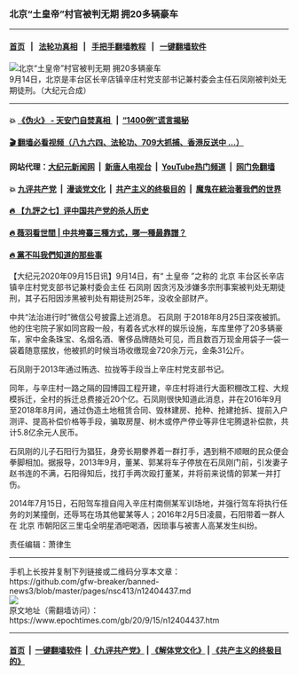 ### 北京“土皇帝”村官被判无期 拥20多辆豪车
------------------------

#### [首页](https://github.com/gfw-breaker/banned-news3/blob/master/README.md) &nbsp;&nbsp;|&nbsp;&nbsp; [法轮功真相](https://github.com/begood0513/basic/blob/master/README.md)  &nbsp;&nbsp;|&nbsp;&nbsp; [手把手翻墙教程](https://github.com/gfw-breaker/guides/wiki)  &nbsp;&nbsp;|&nbsp;&nbsp; [一键翻墙软件](https://github.com/gfw-breaker/nogfw/blob/master/README.md)  



<div><img alt="北京“土皇帝”村官被判无期 拥20多辆豪车" class="attachment-djy_600_400 size-djy_600_400 wp-post-image" src="https://i.epochtimes.com/assets/uploads/2020/09/3315-7-600x400.jpg"/>
<div class="caption">
 9月14日，北京是丰台区长辛店镇辛庄村党支部书记兼村委会主任石凤刚被判处无期徒刑。（大纪元合成）
</div></div><hr/>

#### 💥 [《伪火》 - 天安门自焚真相 ](http://158.247.203.241:10000/videos/blog/weihuo.html)&nbsp; |&nbsp; [“1400例”谎言揭秘  ](http://158.247.203.241:10000/videos/blog/jiexi1400.html)

#### [ 🎬  翻墙必看视频（八九六四、法轮功、709大抓捕、香港反送中 ...）](https://github.com/gfw-breaker/links/blob/master/banned.md)

#### 网站代理：[大纪元新闻网](http://158.247.203.241:10080/gb/) &nbsp;|&nbsp; [新唐人电视台](http://158.247.203.241:8808/gb/)  &nbsp;|&nbsp; [YouTube热门频道](http://158.247.203.241/youtube.html) &nbsp;|&nbsp; [网门免翻墙](http://158.247.203.241:11000/show.aspx?name=ogHome)

#### 💥 [九评共产党](http://158.247.203.241:10000/videos/res/jiuping/)&nbsp; |&nbsp; [漫谈党文化](http://158.247.203.241:10000/videos/res/mtdwh/)&nbsp; |&nbsp; [共产主义的终极目的](http://158.247.203.241:10000/videos/res/zjmd/)&nbsp; |&nbsp; [魔鬼在統治著我們的世界](http://158.247.203.241:10000/videos/res/TheSpecter/)  

#### [ 🔥  【九評之七】评中国共产党的杀人历史](http://158.247.203.241:10000/videos/news/../res/jiuping/index.html)

#### [ 🔥  薇羽看世間 | 中共垮臺三種方式，哪一種最靠譜？](http://158.247.203.241:10000/videos/news/weiyu01.html)

#### [ 🔥  黨不叫我們知道的那些事](http://158.247.203.241:10000/videos/news/truth02.html)

<div><p>
 【大纪元2020年09月15日讯】9月14日，有“
 <ok href="https://www.epochtimes.com/gb/tag/%E5%9C%9F%E7%9A%87%E5%B8%9D.html">
  土皇帝
 </ok>
 ”之称的
 <ok href="https://www.epochtimes.com/gb/tag/%E5%8C%97%E4%BA%AC.html">
  北京
 </ok>
 丰台区长辛店镇辛庄村党支部书记兼村委会主任
 <ok href="https://www.epochtimes.com/gb/tag/%E7%9F%B3%E5%87%A4%E5%88%9A.html">
  石凤刚
 </ok>
 因贪污及涉嫌多宗刑事案被判处无期徒刑，其子石阳因涉黑被判处有期徒刑25年，没收全部财产。
</p>
<p>
 中共“法治进行时”微信公号披露上述消息。
 <ok href="https://www.epochtimes.com/gb/tag/%E7%9F%B3%E5%87%A4%E5%88%9A.html">
  石凤刚
 </ok>
 于2018年8月25日深夜被抓。他的住宅院子家如同宫殿一般，有着各式水样的娱乐设施，车库里停了20多辆豪车，家中金条珠宝、名烟名酒、奢侈品牌随处可见，而且数百万现金用袋子一袋一袋着随意摆放，他被抓的时候当场收缴现金720余万元，金条31公斤。
</p>
<p>
 石凤刚于2013年通过贿选、拉拢等手段当上辛庄村党支部书记。
</p>
<p>
 同年，与辛庄村一路之隔的园博园工程开建，辛庄村将进行大面积棚改工程、大规模拆迁，全村的拆迁总费接近20个亿。石凤刚很快知道此消息，并在2016年9月至2018年8月间，通过伪造土地租赁合同、毁林建房、抢种、抢建抢拆、提前入户测评、提高补偿价格等手段，骗取房屋、树木或停产停业等非住宅腾退补偿款，共计5.8亿余元人民币。
</p>
<p>
 石凤刚的儿子石阳行为猖狂，身旁长期豢养着一群打手，遇到稍不顺眼的民众便会拳脚相加。据报导，2013年9月，董某、郭某将车子停放在石凤刚门前，引发妻子赵书连的不满，石阳得知后，找打手两次殴打董某，并将前来说情的郭某一并打伤。
</p>
<p>
 2014年7月15日，石阳驾车擅自闯入辛庄村南侧某军训场地，并强行驾车将执行任务的刘某撞倒，还辱骂在场其他翟某等人；2016年2月5日凌晨，石阳带着一群人在
 <ok href="https://www.epochtimes.com/gb/tag/%E5%8C%97%E4%BA%AC.html">
  北京
 </ok>
 市朝阳区三里屯全明星酒吧喝酒，因琐事与被害人高某发生纠纷。
</p>
<p>
 责任编辑：萧律生
</p>
</div>
<hr/>
手机上长按并复制下列链接或二维码分享本文章：<br/>
https://github.com/gfw-breaker/banned-news3/blob/master/pages/nsc413/n12404437.md <br/>
<a href='https://github.com/gfw-breaker/banned-news3/blob/master/pages/nsc413/n12404437.md'><img src='https://github.com/gfw-breaker/banned-news3/blob/master/pages/nsc413/n12404437.md.png'/></a> <br/>
原文地址（需翻墙访问）：https://www.epochtimes.com/gb/20/9/15/n12404437.htm


------------------------
#### [首页](https://github.com/gfw-breaker/banned-news3/blob/master/README.md) &nbsp;|&nbsp; [一键翻墙软件](https://github.com/gfw-breaker/nogfw/blob/master/README.md) &nbsp;| [《九评共产党》](https://github.com/gfw-breaker/9ping.md/blob/master/README.md#九评之一评共产党是什么) | [《解体党文化》](https://github.com/gfw-breaker/jtdwh.md/blob/master/README.md) | [《共产主义的终极目的》](https://github.com/gfw-breaker/gczydzjmd.md/blob/master/README.md)


<img src='http://gfw-breaker.win/banned-news3/pages/nsc413/n12404437.md' width='0px' height='0px'/>